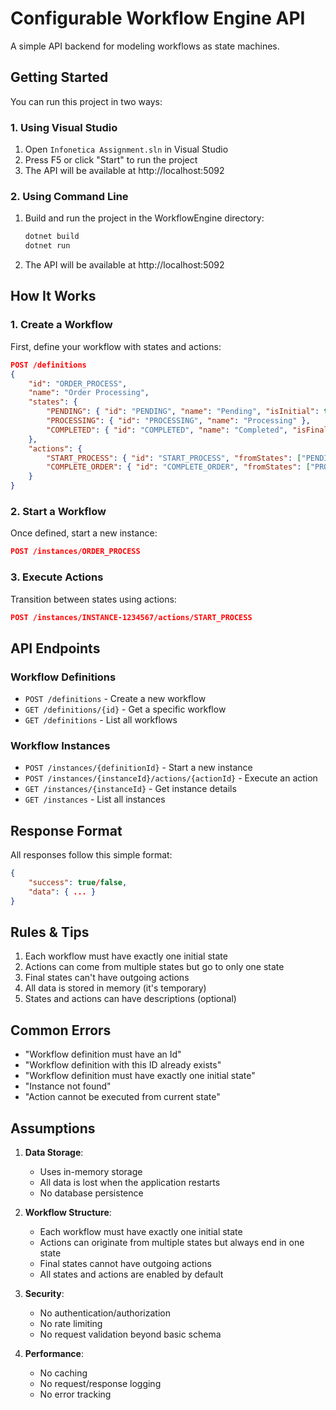# Configurable Workflow Engine API

A simple API backend for modeling workflows as state machines.

## Getting Started

You can run this project in two ways:

### 1. Using Visual Studio
1. Open `Infonetica Assignment.sln` in Visual Studio
2. Press F5 or click "Start" to run the project
3. The API will be available at http://localhost:5092

### 2. Using Command Line
1. Build and run the project in the WorkflowEngine directory:
   ```bash
   dotnet build
   dotnet run
   ```
2. The API will be available at http://localhost:5092

## How It Works

### 1. Create a Workflow
First, define your workflow with states and actions:

```json
POST /definitions
{
    "id": "ORDER_PROCESS",
    "name": "Order Processing",
    "states": {
        "PENDING": { "id": "PENDING", "name": "Pending", "isInitial": true },
        "PROCESSING": { "id": "PROCESSING", "name": "Processing" },
        "COMPLETED": { "id": "COMPLETED", "name": "Completed", "isFinal": true }
    },
    "actions": {
        "START_PROCESS": { "id": "START_PROCESS", "fromStates": ["PENDING"], "toState": "PROCESSING" },
        "COMPLETE_ORDER": { "id": "COMPLETE_ORDER", "fromStates": ["PROCESSING"], "toState": "COMPLETED" }
    }
}
```

### 2. Start a Workflow
Once defined, start a new instance:

```json
POST /instances/ORDER_PROCESS
```

### 3. Execute Actions
Transition between states using actions:

```json
POST /instances/INSTANCE-1234567/actions/START_PROCESS
```

## API Endpoints

### Workflow Definitions
- `POST /definitions` - Create a new workflow
- `GET /definitions/{id}` - Get a specific workflow
- `GET /definitions` - List all workflows

### Workflow Instances
- `POST /instances/{definitionId}` - Start a new instance
- `POST /instances/{instanceId}/actions/{actionId}` - Execute an action
- `GET /instances/{instanceId}` - Get instance details
- `GET /instances` - List all instances

## Response Format

All responses follow this simple format:

```json
{
    "success": true/false,
    "data": { ... }
}
```

## Rules & Tips

1. Each workflow must have exactly one initial state
2. Actions can come from multiple states but go to only one state
3. Final states can't have outgoing actions
4. All data is stored in memory (it's temporary)
5. States and actions can have descriptions (optional)

## Common Errors

- "Workflow definition must have an Id"
- "Workflow definition with this ID already exists"
- "Workflow definition must have exactly one initial state"
- "Instance not found"
- "Action cannot be executed from current state"

## Assumptions

1. **Data Storage**:
   - Uses in-memory storage
   - All data is lost when the application restarts
   - No database persistence

2. **Workflow Structure**:
   - Each workflow must have exactly one initial state
   - Actions can originate from multiple states but always end in one state
   - Final states cannot have outgoing actions
   - All states and actions are enabled by default

3. **Security**:
   - No authentication/authorization
   - No rate limiting
   - No request validation beyond basic schema

4. **Performance**:
   - No caching
   - No request/response logging
   - No error tracking
